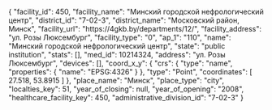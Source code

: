 {
    "facility_id": 450,
    "facility_name": "Минский городской нефрологический центр",
    "district_id": "7-02-3",
    "district_name": "Московский район, Минск",
    "facility_url": "https:\/\/4gkb.by\/departments\/12\/",
    "facility_address": "ул. Розы Люксембург",
    "facility_type": "0",
    "ap_1": "110",
    "name": "Минский городской нефрологический центр",
    "state": "public institution",
    "stats": [],
    "med_id": 10214324,
    "address": "ул. Розы Люксембург",
    "devices": [],
    "coord_x_y": {
        "crs": {
            "type": "name",
            "properties": {
                "name": "EPSG:4326"
            }
        },
        "type": "Point",
        "coordinates": [
            27.518,
            53.8915
        ]
    },
    "place_name": "Минск",
    "place_type": "city",
    "localties_key": 51,
    "year_of_closing": null,
    "year_of_opening": "2008",
    "healthcare_facility_key": 450,
    "administrative_division_id": "7-02-3"
}